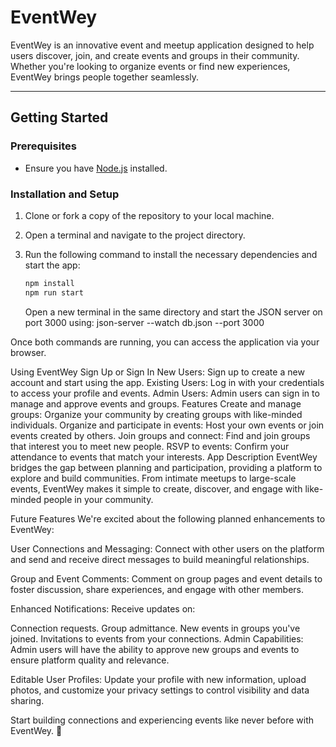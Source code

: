 # EventWey

EventWey is an innovative event and meetup application designed to help users discover, join, and create events and groups in their community. Whether you're looking to organize events or find new experiences, EventWey brings people together seamlessly.

---

## Getting Started

### Prerequisites

- Ensure you have [Node.js](https://nodejs.org/) installed.

### Installation and Setup

1. Clone or fork a copy of the repository to your local machine.

2. Open a terminal and navigate to the project directory.

3. Run the following command to install the necessary dependencies and start the app:

   ```bash
   npm install
   npm run start
   ```

   Open a new terminal in the same directory and start the JSON server on port 3000 using:
   json-server --watch db.json --port 3000

Once both commands are running, you can access the application via your browser.

Using EventWey
Sign Up or Sign In
New Users: Sign up to create a new account and start using the app.
Existing Users: Log in with your credentials to access your profile and events.
Admin Users: Admin users can sign in to manage and approve events and groups.
Features
Create and manage groups: Organize your community by creating groups with like-minded individuals.
Organize and participate in events: Host your own events or join events created by others.
Join groups and connect: Find and join groups that interest you to meet new people.
RSVP to events: Confirm your attendance to events that match your interests.
App Description
EventWey bridges the gap between planning and participation, providing a platform to explore and build communities. From intimate meetups to large-scale events, EventWey makes it simple to create, discover, and engage with like-minded people in your community.

Future Features
We're excited about the following planned enhancements to EventWey:

User Connections and Messaging:
Connect with other users on the platform and send and receive direct messages to build meaningful relationships.

Group and Event Comments:
Comment on group pages and event details to foster discussion, share experiences, and engage with other members.

Enhanced Notifications:
Receive updates on:

Connection requests.
Group admittance.
New events in groups you've joined.
Invitations to events from your connections.
Admin Capabilities:
Admin users will have the ability to approve new groups and events to ensure platform quality and relevance.

Editable User Profiles:
Update your profile with new information, upload photos, and customize your privacy settings to control visibility and data sharing.

Start building connections and experiencing events like never before with EventWey. 🚀
